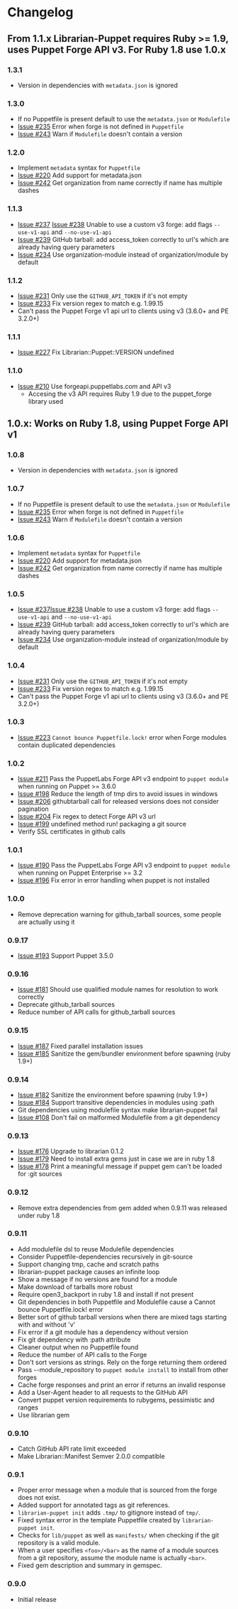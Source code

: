 # Changelog

## From 1.1.x Librarian-Puppet requires Ruby >= 1.9, uses Puppet Forge API v3. For Ruby 1.8 use 1.0.x

### 1.3.1

 * Version in dependencies with `metadata.json` is ignored

### 1.3.0

 * If no Puppetfile is present default to use the `metadata.json` or `Modulefile`
 * [Issue #235](https://github.com/rodjek/librarian-puppet/issues/235) Error when forge is not defined in `Puppetfile`
 * [Issue #243](https://github.com/rodjek/librarian-puppet/issues/243) Warn if `Modulefile` doesn't contain a version

### 1.2.0

 * Implement `metadata` syntax for `Puppetfile`
 * [Issue #220](https://github.com/rodjek/librarian-puppet/issues/220) Add support for metadata.json
 * [Issue #242](https://github.com/rodjek/librarian-puppet/issues/242) Get organization from name correctly if name has multiple dashes

### 1.1.3

 * [Issue #237](https://github.com/rodjek/librarian-puppet/issues/237) [Issue #238](https://github.com/rodjek/librarian-puppet/issues/238) Unable to use a custom v3 forge: add flags `--use-v1-api` and `--no-use-v1-api`
 * [Issue #239](https://github.com/rodjek/librarian-puppet/issues/239) GitHub tarball: add access_token correctly to url's which are already having query parameters
 * [Issue #234](https://github.com/rodjek/librarian-puppet/issues/234) Use organization-module instead of organization/module by default

### 1.1.2

 * [Issue #231](https://github.com/rodjek/librarian-puppet/issues/231) Only use the `GITHUB_API_TOKEN` if it's not empty
 * [Issue #233](https://github.com/rodjek/librarian-puppet/issues/233) Fix version regex to match e.g. 1.99.15
 * Can't pass the Puppet Forge v1 api url to clients using v3 (3.6.0+ and PE 3.2.0+)

### 1.1.1

 * [Issue #227](https://github.com/rodjek/librarian-puppet/issues/227) Fix Librarian::Puppet::VERSION undefined

### 1.1.0

 * [Issue #210](https://github.com/rodjek/librarian-puppet/issues/210) Use forgeapi.puppetlabs.com and API v3
   * Accesing the v3 API requires Ruby 1.9 due to the puppet_forge library used


## 1.0.x: Works on Ruby 1.8, using Puppet Forge API v1


### 1.0.8

 * Version in dependencies with `metadata.json` is ignored

### 1.0.7

 * If no Puppetfile is present default to use the `metadata.json` or `Modulefile`
 * [Issue #235](https://github.com/rodjek/librarian-puppet/issues/235) Error when forge is not defined in `Puppetfile`
 * [Issue #243](https://github.com/rodjek/librarian-puppet/issues/243) Warn if `Modulefile` doesn't contain a version


### 1.0.6

 * Implement `metadata` syntax for `Puppetfile`
 * [Issue #220](https://github.com/rodjek/librarian-puppet/issues/220) Add support for metadata.json
 * [Issue #242](https://github.com/rodjek/librarian-puppet/issues/242) Get organization from name correctly if name has multiple dashes

### 1.0.5

 * [Issue #237](https://github.com/rodjek/librarian-puppet/issues/237)[Issue #238](https://github.com/rodjek/librarian-puppet/issues/238) Unable to use a custom v3 forge: add flags `--use-v1-api` and `--no-use-v1-api`
 * [Issue #239](https://github.com/rodjek/librarian-puppet/issues/239) GitHub tarball: add access_token correctly to url's which are already having query parameters
 * [Issue #234](https://github.com/rodjek/librarian-puppet/issues/234) Use organization-module instead of organization/module by default

### 1.0.4

 * [Issue #231](https://github.com/rodjek/librarian-puppet/issues/231) Only use the `GITHUB_API_TOKEN` if it's not empty
 * [Issue #233](https://github.com/rodjek/librarian-puppet/issues/233) Fix version regex to match e.g. 1.99.15
 * Can't pass the Puppet Forge v1 api url to clients using v3 (3.6.0+ and PE 3.2.0+)

### 1.0.3

 * [Issue #223](https://github.com/rodjek/librarian-puppet/issues/223) `Cannot bounce Puppetfile.lock!` error when Forge modules contain duplicated dependencies

### 1.0.2

 * [Issue #211](https://github.com/rodjek/librarian-puppet/issues/211) Pass the PuppetLabs Forge API v3 endpoint to `puppet module` when running on Puppet >= 3.6.0
 * [Issue #198](https://github.com/rodjek/librarian-puppet/issues/198) Reduce the length of tmp dirs to avoid issues in windows
 * [Issue #206](https://github.com/rodjek/librarian-puppet/issues/206) githubtarball call for released versions does not consider pagination
 * [Issue #204](https://github.com/rodjek/librarian-puppet/issues/204) Fix regex to detect Forge API v3 url
 * [Issue #199](https://github.com/rodjek/librarian-puppet/issues/199) undefined method run! packaging a git source
 * Verify SSL certificates in github calls

### 1.0.1

 * [Issue #190](https://github.com/rodjek/librarian-puppet/issues/190) Pass the PuppetLabs Forge API v3 endpoint to `puppet module` when running on Puppet Enterprise >= 3.2
 * [Issue #196](https://github.com/rodjek/librarian-puppet/issues/196) Fix error in error handling when puppet is not installed

### 1.0.0

 * Remove deprecation warning for github_tarball sources, some people are actually using it

### 0.9.17

 * [Issue #193](https://github.com/rodjek/librarian-puppet/issues/193) Support Puppet 3.5.0

### 0.9.16

 * [Issue #181](https://github.com/rodjek/librarian-puppet/issues/181) Should use qualified module names for resolution to work correctly
 * Deprecate github_tarball sources
 * Reduce number of API calls for github_tarball sources

### 0.9.15

 * [Issue #187](https://github.com/rodjek/librarian-puppet/issues/187) Fixed parallel installation issues
 * [Issue #185](https://github.com/rodjek/librarian-puppet/issues/185) Sanitize the gem/bundler environment before spawning (ruby 1.9+)

### 0.9.14

 * [Issue #182](https://github.com/rodjek/librarian-puppet/issues/182) Sanitize the environment before spawning (ruby 1.9+)
 * [Issue #184](https://github.com/rodjek/librarian-puppet/issues/184) Support transitive dependencies in modules using :path
 * Git dependencies using modulefile syntax make librarian-puppet fail
 * [Issue #108](https://github.com/rodjek/librarian-puppet/issues/108) Don't fail on malformed Modulefile from a git dependency

### 0.9.13

 * [Issue #176](https://github.com/rodjek/librarian-puppet/issues/176) Upgrade to librarian 0.1.2
 * [Issue #179](https://github.com/rodjek/librarian-puppet/issues/179) Need to install extra gems just in case we are in ruby 1.8
 * [Issue #178](https://github.com/rodjek/librarian-puppet/issues/178) Print a meaningful message if puppet gem can't be loaded for :git sources

### 0.9.12

 * Remove extra dependencies from gem added when 0.9.11 was released under ruby 1.8

### 0.9.11

 * Add modulefile dsl to reuse Modulefile dependencies
 * Consider Puppetfile-dependencies recursively in git-source
 * Support changing tmp, cache and scratch paths
 * librarian-puppet package causes an infinite loop
 * Show a message if no versions are found for a module
 * Make download of tarballs more robust
 * Require open3_backport in ruby 1.8 and install if not present
 * Git dependencies in both Puppetfile and Modulefile cause a Cannot bounce Puppetfile.lock! error
 * Better sort of github tarball versions when there are mixed tags starting with and without 'v'
 * Fix error if a git module has a dependency without version
 * Fix git dependency with :path attribute
 * Cleaner output when no Puppetfile found
 * Reduce the number of API calls to the Forge
 * Don't sort versions as strings. Rely on the forge returning them ordered
 * Pass --module_repository to `puppet module install` to install from other forges
 * Cache forge responses and print an error if returns an invalid response
 * Add a User-Agent header to all requests to the GitHub API
 * Convert puppet version requirements to rubygems, pessimistic and ranges
 * Use librarian gem

### 0.9.10

 * Catch GitHub API rate limit exceeded
 * Make Librarian::Manifest Semver 2.0.0 compatible

### 0.9.1
 * Proper error message when a module that is sourced from the forge does not
   exist.
 * Added support for annotated tags as git references.
 * `librarian-puppet init` adds `.tmp/` to gitignore instead of `tmp/`.
 * Fixed syntax error in the template Puppetfile created by `librarian-puppet
   init`.
 * Checks for `lib/puppet` as well as `manifests/` when checking if the git
   repository is a valid module.
 * When a user specifies `<foo>/<bar>` as the name of a module sources from a
   git repository, assume the module name is actually `<bar>`.
 * Fixed gem description and summary in gemspec.

### 0.9.0
 * Initial release
